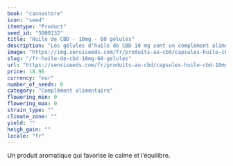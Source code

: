 ```yaml
---
book: "cannastore"
icon: "seed"
itemtype: "Product"
seed_id: "5000132"
title: "Huile de CBD - 10mg - 60 gélules"
description: "Les gélules d’huile de CBD 10 mg sont un complément alimentaire doux et efficace de cannabinol, un composant naturel de la plante Cannabis sativa L. plant."
image: "https://img.sensiseeds.com/fr/produits-au-cbd/capsules-huile-cbd-10mg-image.png"
slug: "/fr-huile-de-cbd-10mg-60-gelules"
url: "https://sensiseeds.com/fr/produits-au-cbd/capsules-huile-cbd-10mg?a_aid=cannastore"
price: 18.96
currency: "eur"
number_of_seeds: 0
category: "Complément alimentaire"
flowering_min: 0
flowering_max: 0
strain_type: ""
climate_zone: ""
yield: ""
heigh_gain: ""
locale: "fr"
---
```

Un produit aromatique qui favorise le calme et l’équilibre.
